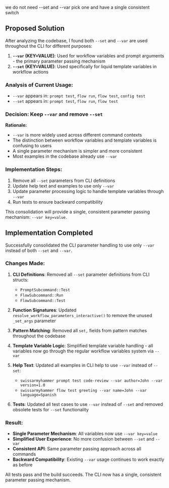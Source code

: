we do not need --set and --var pick one and have a single consistent switch

## Proposed Solution

After analyzing the codebase, I found both `--set` and `--var` are used throughout the CLI for different purposes:

1. **`--var` (KEY=VALUE)**: Used for workflow variables and prompt arguments - the primary parameter passing mechanism
2. **`--set` (KEY=VALUE)**: Used specifically for liquid template variables in workflow actions

### Analysis of Current Usage:
- `--var` appears in: `prompt test`, `flow run`, `flow test`, `config test`
- `--set` appears in: `prompt test`, `flow run`, `flow test`

### Decision: Keep `--var` and remove `--set`

**Rationale:**
- `--var` is more widely used across different command contexts
- The distinction between workflow variables and template variables is confusing to users
- A single parameter mechanism is simpler and more consistent
- Most examples in the codebase already use `--var`

### Implementation Steps:
1. Remove all `--set` parameters from CLI definitions
2. Update help text and examples to use only `--var` 
3. Update parameter processing logic to handle template variables through `--var`
4. Run tests to ensure backward compatibility

This consolidation will provide a single, consistent parameter passing mechanism: `--var key=value`.

## Implementation Completed

Successfully consolidated the CLI parameter handling to use only `--var` instead of both `--set` and `--var`.

### Changes Made:

1. **CLI Definitions**: Removed all `--set` parameter definitions from CLI structs:
   - `PromptSubcommand::Test` 
   - `FlowSubcommand::Run`
   - `FlowSubcommand::Test`

2. **Function Signatures**: Updated `resolve_workflow_parameters_interactive()` to remove the unused `_set_args` parameter

3. **Pattern Matching**: Removed all `set,` fields from pattern matches throughout the codebase

4. **Template Variable Logic**: Simplified template variable handling - all variables now go through the regular workflow variables system via `--var`

5. **Help Text**: Updated all examples in CLI help to use `--var` instead of `--set`:
   - `swissarmyhammer prompt test code-review --var author=John --var version=1.0`
   - `swissarmyhammer flow test greeting --var name=John --var language=Spanish`

6. **Tests**: Updated all test cases to use `--var` instead of `--set` and removed obsolete tests for `--set` functionality

### Result:
- **Single Parameter Mechanism**: All variables now use `--var key=value`
- **Simplified User Experience**: No more confusion between `--set` and `--var`
- **Consistent API**: Same parameter passing approach across all commands
- **Backward Compatibility**: Existing `--var` usage continues to work exactly as before

All tests pass and the build succeeds. The CLI now has a single, consistent parameter passing mechanism.